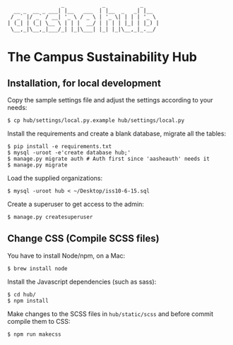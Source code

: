 ```
                 _            _           _
  __ _  __ _ ___| |__   ___  | |__  _   _| |__
 / _` |/ _` / __| '_ \ / _ \ | '_ \| | | | '_ \
| (_| | (_| \__ \ | | |  __/ | | | | |_| | |_) |
 \__,_|\__,_|___/_| |_|\___| |_| |_|\__,_|_.__/
```

# The Campus Sustainability Hub

## Installation, for local development

Copy the sample settings file and adjust the settings according to your needs:

    $ cp hub/settings/local.py.example hub/settings/local.py

Install the requirements and create a blank database, migrate all the tables:

    $ pip install -e requirements.txt
    $ mysql -uroot -e'create database hub;'
    $ manage.py migrate auth # Auth first since 'aasheauth' needs it
    $ manage.py migrate

Load the supplied organizations:

    $ mysql -uroot hub < ~/Desktop/iss10-6-15.sql

Create a superuser to get access to the admin:

    $ manage.py createsuperuser


## Change CSS (Compile SCSS files)

You have to install Node/npm, on a Mac:

    $ brew install node

Install the Javascript dependencies (such as sass):

    $ cd hub/
    $ npm install

Make changes to the SCSS files in `hub/static/scss` and before commit compile
them to CSS:

    $ npm run makecss
